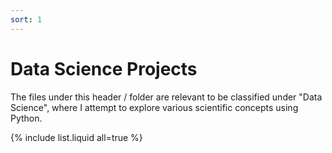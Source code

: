 ```yaml
---
sort: 1
---
```


# Data Science Projects

The files under this header / folder are relevant to be classified under "Data Science", where I attempt to explore various scientific concepts using Python.

{% include list.liquid all=true %}
